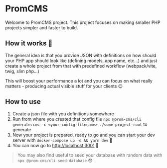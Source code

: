 # PromCMS

Welcome to PromCMS project. This project focuses on making smaller PHP projects simpler and faster to build.

## How it works 🤔

The general idea is that you provide JSON with definitions on how should your PHP app should look like (defining models, app name, etc...) and just create a whole project from that with predefined workflow (webpack/vite, twig, slim php...)

This will boost your performance a lot and you can focus on what really matters - producing actual visible stuff for your clients 😉

## How to use

1. Create a json file with you definitions somewhere
2. Run from where you created that config file `npx @prom-cms/cli generate:cms -c <your-config-filename> ./some-project-root` to generate 
3. Now your project is prepared, ready to go and you can start your dev server with `docker-compose up -d && yarn dev` 🎉
5. You can now go to [http://localhost:3001](http://localhost:3001) 🤯
 
> You may also find useful to seed your database with random data with `npx @prom-cms/cli seed-database` 😳